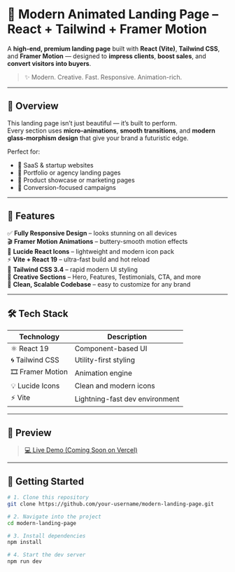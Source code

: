 # 🚀 Modern Animated Landing Page – React + Tailwind + Framer Motion

A **high-end, premium landing page** built with **React (Vite)**, **Tailwind CSS**, and **Framer Motion** — designed to **impress clients**, **boost sales**, and **convert visitors into buyers**.

> ✨ Modern. Creative. Fast. Responsive. Animation-rich.

---

## 🧠 Overview

This landing page isn’t just beautiful — it’s built to perform.  
Every section uses **micro-animations**, **smooth transitions**, and **modern glass-morphism design** that give your brand a futuristic edge.

Perfect for:
- 🚀 SaaS & startup websites  
- 🎨 Portfolio or agency landing pages  
- 💼 Product showcase or marketing pages  
- 🛒 Conversion-focused campaigns  

---

## 🧩 Features

✅ **Fully Responsive Design** – looks stunning on all devices  
🎬 **Framer Motion Animations** – buttery-smooth motion effects  
🎨 **Lucide React Icons** – lightweight and modern icon pack  
⚡ **Vite + React 19** – ultra-fast build and hot reload  
💅 **Tailwind CSS 3.4** – rapid modern UI styling  
🌈 **Creative Sections** – Hero, Features, Testimonials, CTA, and more  
🧠 **Clean, Scalable Codebase** – easy to customize for any brand  

---

## 🛠️ Tech Stack

| Technology | Description |
|-------------|-------------|
| ⚛️ React 19 | Component-based UI |
| 🌀 Tailwind CSS | Utility-first styling |
| 🎞️ Framer Motion | Animation engine |
| 💡 Lucide Icons | Clean and modern icons |
| ⚡ Vite | Lightning-fast dev environment |

---

## 📸 Preview

> [💻 Live Demo (Coming Soon on Vercel)](#)

---

## 🚀 Getting Started

```bash
# 1. Clone this repository
git clone https://github.com/your-username/modern-landing-page.git

# 2. Navigate into the project
cd modern-landing-page

# 3. Install dependencies
npm install

# 4. Start the dev server
npm run dev


